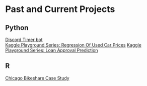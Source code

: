 # Past and Current Projects

## Python

[Discord Timer bot](https://github.com/Always-lemons/discord-bot/tree/master)<br/>
[Kaggle Playground Series: Regression Of Used Car Prices](https://www.kaggle.com/code/christophjaeger/regression-of-used-car-prices)
[Kaggle Playground Series: Loan Approval Prediction](https://www.kaggle.com/code/christophjaeger/loan-approval)

## R

[Chicago Bikeshare Case Study](https://htmlpreview.github.io/?https://github.com/Always-lemons/Bikeshare_Study/blob/main/Bikeshare%20case%20study.nb.html)
